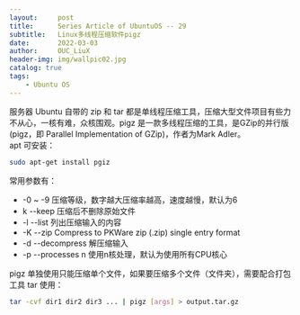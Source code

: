 ```yaml
---
layout:     post
title:      Series Article of UbuntuOS -- 29         
subtitle:   Linux多线程压缩软件pigz    
date:       2022-03-03      
author:     OUC_LiuX     
header-img: img/wallpic02.jpg     
catalog: true
tags:
    - Ubuntu OS
---
```


服务器 Ubuntu 自带的 zip 和 tar 都是单线程压缩工具，压缩大型文件项目有些力不从心，一核有难，众核围观。pigz 是一款多线程压缩的工具，是GZip的并行版(pigz，即 Parallel Implementation of GZip)，作者为Mark Adler。    
apt 可安装：        
```bash     
sudo apt-get install pgiz          
```          
常用参数有：             
* -0 ~ -9 压缩等级，数字越大压缩率越高，速度越慢，默认为6           
* k --keep 压缩后不删除原始文件          
* -l --list 列出压缩输入的内容            
* -K --zip Compress to PKWare zip (.zip) single entry format           
* -d --decompress 解压缩输入         
* -p --processes n 使用n核处理，默认为使用所有CPU核心         


pigz 单独使用只能压缩单个文件，如果要压缩多个文件（文件夹），需要配合打包工具 tar 使用：         
```bash         
tar -cvf dir1 dir2 dir3 ... | pigz [args] > output.tar.gz           
```           
